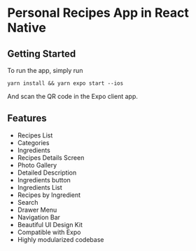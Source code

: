 # Personal Recipes App in React Native

## Getting Started

To run the app, simply run

```yarn install && yarn expo start --ios```

And scan the QR code in the Expo client app.

## Features

- Recipes List
- Categories
- Ingredients
- Recipes Details Screen
- Photo Gallery
- Detailed Description
- Ingredients button
- Ingredients List
- Recipes by Ingredient
- Search
- Drawer Menu
- Navigation Bar
- Beautiful UI Design Kit
- Compatible with Expo
- Highly modularized codebase
